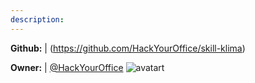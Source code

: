 ```yaml
---
description: 
---
```



**Github:** | (https://github.com/HackYourOffice/skill-klima)

**Owner:** | [@HackYourOffice](https://github.com/HackYourOffice) ![avatart](https://avatars3.githubusercontent.com/u/33724027?v=4)

